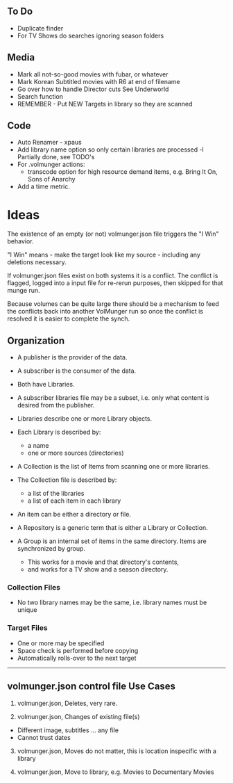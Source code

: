 
## To Do
 * Duplicate finder
 * For TV Shows do searches ignoring season folders

## Media
 * Mark all not-so-good movies with fubar, or whatever
 * Mark Korean Subtitled movies with R6 at end of filename
 * Go over how to handle Director cuts See Underworld
 * Search function
 * REMEMBER - Put NEW Targets in library so they are scanned

## Code
 * Auto Renamer - xpaus
 * Add library name option so only certain libraries are processed
   -l Partially done, see TODO's
 * For .volmunger actions:
   - transcode option for high resource demand items, 
     e.g. Bring It On, Sons of Anarchy
 * Add a time metric.

# Ideas

The existence of an empty (or not) volmunger.json file triggers the
"I Win" behavior.

"I Win" means - make the target look like my source - including any
deletions necessary.

If volmunger.json files exist on both systems it is a conflict.
The conflict is flagged, logged into a input file for re-rerun purposes,
then skipped for that munge run.

Because volumes can be quite large there should be a mechanism
to feed the conflicts back into another VolMunger run so once
the conflict is resolved it is easier to complete the synch.


## Organization
 * A publisher is the provider of the data.
 * A subscriber is the consumer of the data.
 * Both have Libraries.
 * A subscriber libraries file may be a subset, i.e. only what
   content is desired from the publisher.

 * Libraries describe one or more Library objects.
 * Each Library is described by:
    - a name 
    - one or more sources (directories)
 
 * A Collection is the list of Items from scanning one or more libraries.
 * The Collection file is described by:
   - a list of the libraries 
   - a list of each item in each library
 * An item can be either a directory or file.

 * A Repository is a generic term that is either a Library or Collection.

 * A Group is an internal set of items in the same
   directory. Items are synchronized by group.
   - This works for a movie and that directory's contents,
   - and works for a TV show and a season directory.

### Collection Files
 * No two library names may be the same, i.e. library names must be unique

### Target Files
 * One or more may be specified
 * Space check is performed before copying
 * Automatically rolls-over to the next target
   
---

## volmunger.json control file Use Cases

 1. volmunger.json, Deletes, very rare. 

 2. volmunger.json, Changes of existing file(s)
   - Different image, subtitles ... any file
   - Cannot trust dates

 3. volmunger.json, Moves do not matter, this is location inspecific with a library

 4. volmunger.json, Move to library, e.g. Movies to Documentary Movies
 
